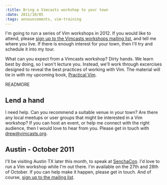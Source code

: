 ```yaml
--- 
:title: Bring a Vimcasts workshop to your town
:date: 2011/10/05
:tags: announcements, vim-training
---
```


I'm going to run a series of Vim workshops in 2012. If you would like to attend, please [sign up to the Vimcasts workshops mailing list][signup], and tell me where you live. If there is enough interest for your town, then I'll try and schedule it into my tour.

What can you expect from a Vimcasts workshop? Dirty hands. We learn best by doing, so I won't lecture you. Instead, we'll work through excercises designed to reveal the best practices of working with Vim. The material will tie in with my upcoming book, [Practical Vim][book].

[signup]: http://eepurl.com/geHtT
[book]: http://vimcasts.org/blog/2010/11/working-title-practical-vim
[SenchaCon]: http://sencha.com/senchacon2011


READMORE

## Lend a hand

I need help. Can you recommend a suitable venue in your town? Are there any local meetups or user groups that might be interested in a Vim workshop? If you can host an event, or help me connect with the right audience, then I would love to hear from you. Please get in touch with drew@vimcasts.org.

## Austin - October 2011

I'll be visiting Austin TX later this month, to speak at [SenchaCon][]. I'd love to run a Vim workshop while I'm out there. I'm available on the 27th and 28th of October. If you can help make it happen, please get in touch. And of course, [sign up to the mailing list][signup].

[signup]: http://eepurl.com/geHtT
[book]: http://vimcasts.org/blog/2010/11/working-title-practical-vim
[SenchaCon]: http://sencha.com/senchacon2011
